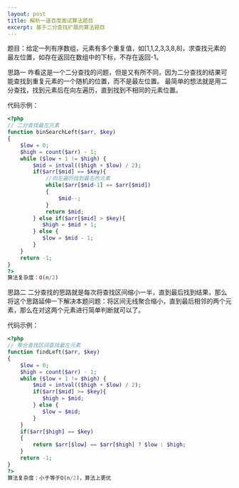 ```yaml
---
layout: post
title: 解析一道百度面试算法题目
excerpt: 基于二分查找扩展的算法题目
---
```


题目：给定一列有序数组，元素有多个重复值，如[1,1,2,3,3,8,8]，求查找元素的最左位置，如存在返回在数组中的下标，不存在返回-1。

思路一
咋看这是一个二分查找的问题，但是又有所不同，因为二分查找的结果可能查找到重复元素的一个随机的位置，而不是最左位置。
最简单的想法就是用二分查找，找到元素后在向左遍历，直到找到不相同的元素位置。

代码示例：

```php
<?php
// 二分查找最左元素 
function binSearchLeft($arr, $key)
{
    $low = 0;
    $high = count($arr) - 1;
    while ($low + 1 != $high) {
        $mid = intval(($high + $low) / 2);
        if($arr[$mid] == $key){
            //向左遍历找到最左的元素
            while($arr[$mid-1] == $arr[$mid])
            {
                $mid--;
            }
            return $mid;
        } else if($arr[$mid] > $key){
           $high = $mid + 1;
        } else {
           $low = $mid - 1;
        }
    }
    return -1;
}
?>
算法复杂度：O(n/2)

```

思路二
二分查找的思路就是每次将查找区间缩小一半，直到最后找到结果，那么将这个思路延伸一下解决本题问题：将区间无线聚合缩小，直到最后相邻的两个元素，那么在对这两个元素进行简单判断就可以了。

代码示例：

```php
<?php
// 聚合查找区间查找最左元素
function findLeft($arr, $key)
{
    $low = 0;
    $high = count($arr) - 1;
    while ($low + 1 != $high) {
        $mid = intval(($high + $low) / 2);
        if($arr[$mid] >= $key){
           $high = $mid;
        } else {
           $low = $mid;
        }
    }
    if($arr[$high] == $key)
    {
        return $arr[$low] == $arr[$high] ? $low : $high;
    }
    return -1;
}
?>
算法复杂度：小于等于O(n/2)，算法上更优

```